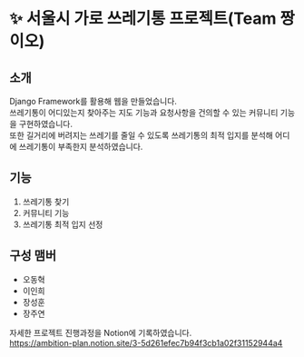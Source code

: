 # ✨ 서울시 가로 쓰레기통 프로젝트(Team 짱이오)

## 소개
Django Framework를 활용해 웹을 만들었습니다.<br/>
쓰레기통이 어디있는지 찾아주는 지도 기능과 요청사항을 건의할 수 있는 커뮤니티 기능을 구현하였습니다.<br/>
또한 길거리에 버려지는 쓰레기를 줄일 수 있도록 쓰레기통의 최적 입지를 분석해 어디에 쓰레기통이 부족한지 분석하였습니다.<br/>

## 기능

1. 쓰레기통 찾기
2. 커뮤니티 기능
3. 쓰레기통 최적 입지 선정
 
## 구성 맴버

- 오동혁
- 이인희
- 장성훈
- 장주연

자세한 프로젝트 진행과정을 Notion에 기록하였습니다.<br/>
https://ambition-plan.notion.site/3-5d261efec7b94f3cb1a02f31152944a4

